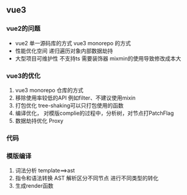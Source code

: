 ## vue3
### vue2的问题
* vue2 单一源码库的方式 vue3 monorepo 的方式
* 性能优化空间 递归遍历对象内部数据劫持
* 大型项目可维护性 不支持ts 需要装饰器 mixmin的使用导致修改成本大



### vue3的优化
1. vue3 monorepo 仓库的方式
2. 移除使用率较低的API 例如filter、不建议使用mixin
3. 打包优化 tree-shaking可以只打包使用的函数
4. 编译优化， 对模版complie的过程中，分析树，对节点打PatchFlag
5. 数据劫持优化 Proxy


### 代码
### 模版编译
1. 词法分析 template==>ast
2. 指令和语法转换  AST 解析区分不同节点 进行不同类型的转化
3. 生成render函数
